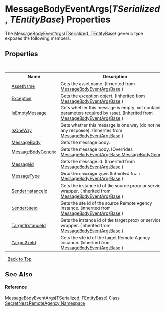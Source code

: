 # MessageBodyEventArgs(*TSerialized*, *TEntityBase*) Properties
 

The <a href="T_SecretNest_RemoteAgency_MessageBodyEventArgs_2">MessageBodyEventArgs(TSerialized, TEntityBase)</a> generic type exposes the following members.


## Properties
&nbsp;<table><tr><th></th><th>Name</th><th>Description</th></tr><tr><td>![Public property](media/pubproperty.gif "Public property")</td><td><a href="P_SecretNest_RemoteAgency_MessageBodyEventArgsBase_AssetName">AssetName</a></td><td>
Gets the asset name.
 (Inherited from <a href="T_SecretNest_RemoteAgency_MessageBodyEventArgsBase">MessageBodyEventArgsBase</a>.)</td></tr><tr><td>![Public property](media/pubproperty.gif "Public property")</td><td><a href="P_SecretNest_RemoteAgency_MessageBodyEventArgsBase_Exception">Exception</a></td><td>
Gets the exception object.
 (Inherited from <a href="T_SecretNest_RemoteAgency_MessageBodyEventArgsBase">MessageBodyEventArgsBase</a>.)</td></tr><tr><td>![Public property](media/pubproperty.gif "Public property")</td><td><a href="P_SecretNest_RemoteAgency_MessageBodyEventArgsBase_IsEmptyMessage">IsEmptyMessage</a></td><td>
Gets whether this message is empty, not containing parameters required by asset.
 (Inherited from <a href="T_SecretNest_RemoteAgency_MessageBodyEventArgsBase">MessageBodyEventArgsBase</a>.)</td></tr><tr><td>![Public property](media/pubproperty.gif "Public property")</td><td><a href="P_SecretNest_RemoteAgency_MessageBodyEventArgsBase_IsOneWay">IsOneWay</a></td><td>
Gets whether this message is one way (do not need any response).
 (Inherited from <a href="T_SecretNest_RemoteAgency_MessageBodyEventArgsBase">MessageBodyEventArgsBase</a>.)</td></tr><tr><td>![Public property](media/pubproperty.gif "Public property")</td><td><a href="P_SecretNest_RemoteAgency_MessageBodyEventArgs_2_MessageBody">MessageBody</a></td><td>
Gets the message body.</td></tr><tr><td>![Public property](media/pubproperty.gif "Public property")</td><td><a href="P_SecretNest_RemoteAgency_MessageBodyEventArgs_2_MessageBodyGeneric">MessageBodyGeneric</a></td><td>
Gets the message body.
 (Overrides <a href="P_SecretNest_RemoteAgency_MessageBodyEventArgsBase_MessageBodyGeneric">MessageBodyEventArgsBase.MessageBodyGeneric</a>.)</td></tr><tr><td>![Public property](media/pubproperty.gif "Public property")</td><td><a href="P_SecretNest_RemoteAgency_MessageBodyEventArgsBase_MessageId">MessageId</a></td><td>
Gets the message id.
 (Inherited from <a href="T_SecretNest_RemoteAgency_MessageBodyEventArgsBase">MessageBodyEventArgsBase</a>.)</td></tr><tr><td>![Public property](media/pubproperty.gif "Public property")</td><td><a href="P_SecretNest_RemoteAgency_MessageBodyEventArgsBase_MessageType">MessageType</a></td><td>
Gets the message type.
 (Inherited from <a href="T_SecretNest_RemoteAgency_MessageBodyEventArgsBase">MessageBodyEventArgsBase</a>.)</td></tr><tr><td>![Public property](media/pubproperty.gif "Public property")</td><td><a href="P_SecretNest_RemoteAgency_MessageBodyEventArgsBase_SenderInstanceId">SenderInstanceId</a></td><td>
Gets the instance id of the source proxy or service wrapper.
 (Inherited from <a href="T_SecretNest_RemoteAgency_MessageBodyEventArgsBase">MessageBodyEventArgsBase</a>.)</td></tr><tr><td>![Public property](media/pubproperty.gif "Public property")</td><td><a href="P_SecretNest_RemoteAgency_MessageBodyEventArgsBase_SenderSiteId">SenderSiteId</a></td><td>
Gets the site id of the source Remote Agency instance.
 (Inherited from <a href="T_SecretNest_RemoteAgency_MessageBodyEventArgsBase">MessageBodyEventArgsBase</a>.)</td></tr><tr><td>![Public property](media/pubproperty.gif "Public property")</td><td><a href="P_SecretNest_RemoteAgency_MessageBodyEventArgsBase_TargetInstanceId">TargetInstanceId</a></td><td>
Gets the instance id of the target proxy or service wrapper.
 (Inherited from <a href="T_SecretNest_RemoteAgency_MessageBodyEventArgsBase">MessageBodyEventArgsBase</a>.)</td></tr><tr><td>![Public property](media/pubproperty.gif "Public property")</td><td><a href="P_SecretNest_RemoteAgency_MessageBodyEventArgsBase_TargetSiteId">TargetSiteId</a></td><td>
Gets the site id of the target Remote Agency instance.
 (Inherited from <a href="T_SecretNest_RemoteAgency_MessageBodyEventArgsBase">MessageBodyEventArgsBase</a>.)</td></tr></table>&nbsp;
<a href="#messagebodyeventargs(*tserialized*,-*tentitybase*)-properties">Back to Top</a>

## See Also


#### Reference
<a href="T_SecretNest_RemoteAgency_MessageBodyEventArgs_2">MessageBodyEventArgs(TSerialized, TEntityBase) Class</a><br /><a href="N_SecretNest_RemoteAgency">SecretNest.RemoteAgency Namespace</a><br />
